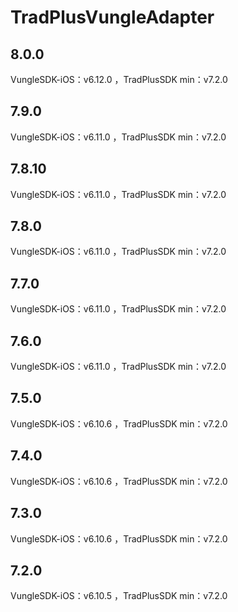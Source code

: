 # TradPlusVungleAdapter

## 8.0.0

VungleSDK-iOS：v6.12.0 ，TradPlusSDK min：v7.2.0

## 7.9.0

VungleSDK-iOS：v6.11.0 ，TradPlusSDK min：v7.2.0

## 7.8.10

VungleSDK-iOS：v6.11.0 ，TradPlusSDK min：v7.2.0

## 7.8.0

VungleSDK-iOS：v6.11.0 ，TradPlusSDK min：v7.2.0

## 7.7.0

VungleSDK-iOS：v6.11.0 ，TradPlusSDK min：v7.2.0

## 7.6.0

VungleSDK-iOS：v6.11.0 ，TradPlusSDK min：v7.2.0

## 7.5.0

VungleSDK-iOS：v6.10.6 ，TradPlusSDK min：v7.2.0

## 7.4.0

VungleSDK-iOS：v6.10.6 ，TradPlusSDK min：v7.2.0

## 7.3.0

VungleSDK-iOS：v6.10.6 ，TradPlusSDK min：v7.2.0

## 7.2.0

VungleSDK-iOS：v6.10.5 ，TradPlusSDK min：v7.2.0